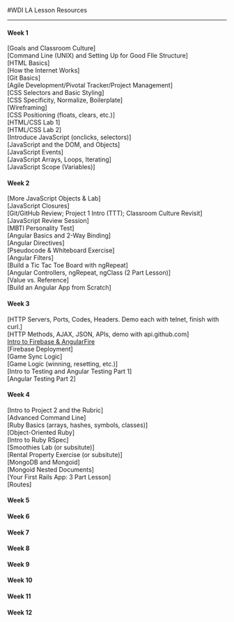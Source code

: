 #WDI LA Lesson Resources
***
#### Week 1
[Goals and Classroom Culture]
<br>[Command Line (UNIX) and Setting Up for Good FIle Structure]
<br>[HTML Basics]
<br>[How the Internet Works]
<br>[Git Basics]
<br>[Agile Development/Pivotal Tracker/Project Management]
<br>[CSS Selectors and Basic Styling]
<br>[CSS Specificity, Normalize, Boilerplate]
<br>[Wireframing]
<br>[CSS Positioning (floats, clears, etc.)]
<br>[HTML/CSS Lab 1]
<br>[HTML/CSS Lab 2]
<br>[Introduce JavaScript (onclicks, selectors)]
<br>[JavaScript and the DOM, and Objects]
<br>[JavaScript Events]
<br>[JavaScript Arrays, Loops, Iterating]
<br>[JavaScript Scope (Variables)]

#### Week 2
[More JavaScript Objects & Lab]
<br>[JavaScript Closures]
<br>[Git/GitHub Review; Project 1 Intro (TTT); Classroom Culture Revisit]
<br>[JavaScript Review Session]
<br>[MBTI Personality Test]
<br>[Angular Basics and 2-Way Binding]
<br>[Angular Directives]
<br>[Pseudocode & Whiteboard Exercise]
<br>[Angular Filters]
<br>[Build a Tic Tac Toe Board with ngRepeat]
<br>[Angular Controllers, ngRepeat, ngClass (2 Part Lesson)]
<br>[Value vs. Reference]
<br>[Build an Angular App from Scratch]

#### Week 3
[HTTP Servers, Ports, Codes, Headers. Demo each with telnet, finish with curl.]
<br>[HTTP Methods, AJAX, JSON, APIs, demo with api.github.com]
<br>[Intro to Firebase & AngularFire]()
<br>[Firebase Deployment]
<br>[Game Sync Logic]
<br>[Game Logic (winning, resetting, etc.)]
<br>[Intro to Testing and Angular Testing Part 1]
<br>[Angular Testing Part 2]
#### Week 4
[Intro to Project 2 and the Rubric]
<br>[Advanced Command Line]
<br>[Ruby Basics (arrays, hashes, symbols, classes)]
<br>[Object-Oriented Ruby]
<br>[Intro to Ruby RSpec]
<br>[Smoothies Lab (or subsitute)]
<br>[Rental Property Exercise (or subsitute)]
<br>[MongoDB and Mongoid]
<br>[Mongoid Nested Documents]
<br>[Your First Rails App: 3 Part Lesson]
<br>[Routes]
#### Week 5
#### Week 6
#### Week 7
#### Week 8
#### Week 9
#### Week 10
#### Week 11
#### Week 12